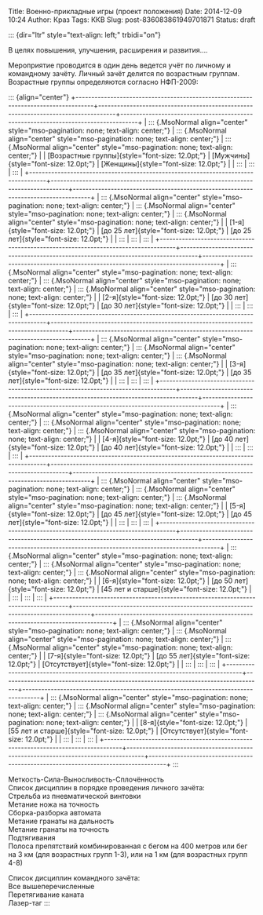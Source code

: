Title: Военно-прикладные игры (проект положения)
Date: 2014-12-09 10:24
Author: Краз
Tags: ККВ
Slug: post-836083861949701871
Status: draft

::: {dir="ltr" style="text-align: left;" trbidi="on"}
  
В целях повышения, улучшения, расширения и развития....  
  
Мероприятие проводится в один день ведется учёт по личному и командному зачёту. Личный зачёт делится по возрастным группам.  
Возрастные группы определяются согласно НФП-2009:  
  

::: {align="center"}
+-----------------------------------------------------------------------------------+-----------------------------------------------------------------------------------+-----------------------------------------------------------------------------------+
| ::: {.MsoNormal align="center" style="mso-pagination: none; text-align: center;"} | ::: {.MsoNormal align="center" style="mso-pagination: none; text-align: center;"} | ::: {.MsoNormal align="center" style="mso-pagination: none; text-align: center;"} |
| [Возрастные группы]{style="font-size: 12.0pt;"}                                   | [Мужчины]{style="font-size: 12.0pt;"}                                             | [Женщины]{style="font-size: 12.0pt;"}                                             |
| :::                                                                               | :::                                                                               | :::                                                                               |
+-----------------------------------------------------------------------------------+-----------------------------------------------------------------------------------+-----------------------------------------------------------------------------------+
| ::: {.MsoNormal align="center" style="mso-pagination: none; text-align: center;"} | ::: {.MsoNormal align="center" style="mso-pagination: none; text-align: center;"} | ::: {.MsoNormal align="center" style="mso-pagination: none; text-align: center;"} |
| [1-я]{style="font-size: 12.0pt;"}                                                 | [до 25 лет]{style="font-size: 12.0pt;"}                                           | [до 25 лет]{style="font-size: 12.0pt;"}                                           |
| :::                                                                               | :::                                                                               | :::                                                                               |
+-----------------------------------------------------------------------------------+-----------------------------------------------------------------------------------+-----------------------------------------------------------------------------------+
| ::: {.MsoNormal align="center" style="mso-pagination: none; text-align: center;"} | ::: {.MsoNormal align="center" style="mso-pagination: none; text-align: center;"} | ::: {.MsoNormal align="center" style="mso-pagination: none; text-align: center;"} |
| [2-я]{style="font-size: 12.0pt;"}                                                 | [до 30 лет]{style="font-size: 12.0pt;"}                                           | [до 30 лет]{style="font-size: 12.0pt;"}                                           |
| :::                                                                               | :::                                                                               | :::                                                                               |
+-----------------------------------------------------------------------------------+-----------------------------------------------------------------------------------+-----------------------------------------------------------------------------------+
| ::: {.MsoNormal align="center" style="mso-pagination: none; text-align: center;"} | ::: {.MsoNormal align="center" style="mso-pagination: none; text-align: center;"} | ::: {.MsoNormal align="center" style="mso-pagination: none; text-align: center;"} |
| [3-я]{style="font-size: 12.0pt;"}                                                 | [до 35 лет]{style="font-size: 12.0pt;"}                                           | [до 35 лет]{style="font-size: 12.0pt;"}                                           |
| :::                                                                               | :::                                                                               | :::                                                                               |
+-----------------------------------------------------------------------------------+-----------------------------------------------------------------------------------+-----------------------------------------------------------------------------------+
| ::: {.MsoNormal align="center" style="mso-pagination: none; text-align: center;"} | ::: {.MsoNormal align="center" style="mso-pagination: none; text-align: center;"} | ::: {.MsoNormal align="center" style="mso-pagination: none; text-align: center;"} |
| [4-я]{style="font-size: 12.0pt;"}                                                 | [до 40 лет]{style="font-size: 12.0pt;"}                                           | [до 40 лет]{style="font-size: 12.0pt;"}                                           |
| :::                                                                               | :::                                                                               | :::                                                                               |
+-----------------------------------------------------------------------------------+-----------------------------------------------------------------------------------+-----------------------------------------------------------------------------------+
| ::: {.MsoNormal align="center" style="mso-pagination: none; text-align: center;"} | ::: {.MsoNormal align="center" style="mso-pagination: none; text-align: center;"} | ::: {.MsoNormal align="center" style="mso-pagination: none; text-align: center;"} |
| [5-я]{style="font-size: 12.0pt;"}                                                 | [до 45 лет]{style="font-size: 12.0pt;"}                                           | [до 45 лет]{style="font-size: 12.0pt;"}                                           |
| :::                                                                               | :::                                                                               | :::                                                                               |
+-----------------------------------------------------------------------------------+-----------------------------------------------------------------------------------+-----------------------------------------------------------------------------------+
| ::: {.MsoNormal align="center" style="mso-pagination: none; text-align: center;"} | ::: {.MsoNormal align="center" style="mso-pagination: none; text-align: center;"} | ::: {.MsoNormal align="center" style="mso-pagination: none; text-align: center;"} |
| [6-я]{style="font-size: 12.0pt;"}                                                 | [до 50 лет]{style="font-size: 12.0pt;"}                                           | [45 лет и старше]{style="font-size: 12.0pt;"}                                     |
| :::                                                                               | :::                                                                               | :::                                                                               |
+-----------------------------------------------------------------------------------+-----------------------------------------------------------------------------------+-----------------------------------------------------------------------------------+
| ::: {.MsoNormal align="center" style="mso-pagination: none; text-align: center;"} | ::: {.MsoNormal align="center" style="mso-pagination: none; text-align: center;"} | ::: {.MsoNormal align="center" style="mso-pagination: none; text-align: center;"} |
| [7-я]{style="font-size: 12.0pt;"}                                                 | [до 55 лет]{style="font-size: 12.0pt;"}                                           | [Отсутствует]{style="font-size: 12.0pt;"}                                         |
| :::                                                                               | :::                                                                               | :::                                                                               |
+-----------------------------------------------------------------------------------+-----------------------------------------------------------------------------------+-----------------------------------------------------------------------------------+
| ::: {.MsoNormal align="center" style="mso-pagination: none; text-align: center;"} | ::: {.MsoNormal align="center" style="mso-pagination: none; text-align: center;"} | ::: {.MsoNormal align="center" style="mso-pagination: none; text-align: center;"} |
| [8-я]{style="font-size: 12.0pt;"}                                                 | [55 лет и старше]{style="font-size: 12.0pt;"}                                     | [Отсутствует]{style="font-size: 12.0pt;"}                                         |
| :::                                                                               | :::                                                                               | :::                                                                               |
+-----------------------------------------------------------------------------------+-----------------------------------------------------------------------------------+-----------------------------------------------------------------------------------+
:::

  
Меткость-Сила-Выносливость-Сплочённость  
Список дисциплин в порядке проведения личного зачёта:  
Стрельба из пневматической винтовки  
Метание ножа на точность  
Сборка-разборка автомата  
Метание гранаты на дальность  
Метание гранаты на точность  
Подтягивания  
Полоса препятствий комбинированная с бегом на 400 метров или бег на 3 км (для возрастных групп 1-3), или на 1 км (для возрастных групп 4-8)  
  
Список дисциплин командного зачёта:  
Все вышеперечисленные  
Перетягивание каната  
Лазер-таг
:::
